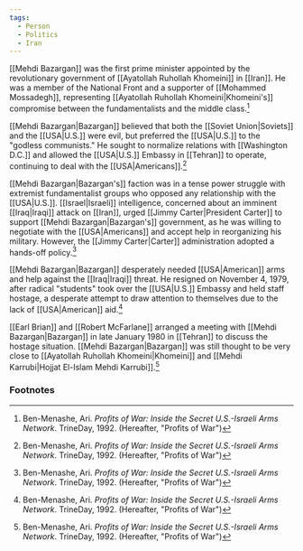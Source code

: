 ```yaml
---
tags:
  - Person
  - Politics
  - Iran
---
```

[[Mehdi Bazargan]] was the first prime minister appointed by the revolutionary government of [[Ayatollah Ruhollah Khomeini]] in [[Iran]]. He was a member of the National Front and a supporter of [[Mohammed Mossadegh]], representing [[Ayatollah Ruhollah Khomeini|Khomeini's]] compromise between the fundamentalists and the middle class.[^1]

[[Mehdi Bazargan|Bazargan]] believed that both the [[Soviet Union|Soviets]] and the [[USA|U.S.]] were evil, but preferred the [[USA|U.S.]] to the "godless communists." He sought to normalize relations with [[Washington D.C.]] and allowed the [[USA|U.S.]] Embassy in [[Tehran]] to operate, continuing to deal with the [[USA|Americans]].[^1]

[[Mehdi Bazargan|Bazargan's]] faction was in a tense power struggle with extremist fundamentalist groups who opposed any relationship with the [[USA|U.S.]]. [[Israel|Israeli]] intelligence, concerned about an imminent [[Iraq|Iraqi]] attack on [[Iran]], urged [[Jimmy Carter|President Carter]] to support [[Mehdi Bazargan|Bazargan's]] government, as he was willing to negotiate with the [[USA|Americans]] and accept help in reorganizing his military. However, the [[Jimmy Carter|Carter]] administration adopted a hands-off policy.[^1]

[[Mehdi Bazargan|Bazargan]] desperately needed [[USA|American]] arms and help against the [[Iraq|Iraqi]] threat. He resigned on November 4, 1979, after radical "students" took over the [[USA|U.S.]] Embassy and held staff hostage, a desperate attempt to draw attention to themselves due to the lack of [[USA|American]] aid.[^1]

[[Earl Brian]] and [[Robert McFarlane]] arranged a meeting with [[Mehdi Bazargan|Bazargan]] in late January 1980 in [[Tehran]] to discuss the hostage situation. [[Mehdi Bazargan|Bazargan]] was still thought to be very close to [[Ayatollah Ruhollah Khomeini|Khomeini]] and [[Mehdi Karrubi|Hojjat El-Islam Mehdi Karrubi]].[^1]

### Footnotes
[^1]: Ben-Menashe, Ari. *Profits of War: Inside the Secret U.S.-Israeli Arms Network*. TrineDay, 1992. (Hereafter, "Profits of War")
